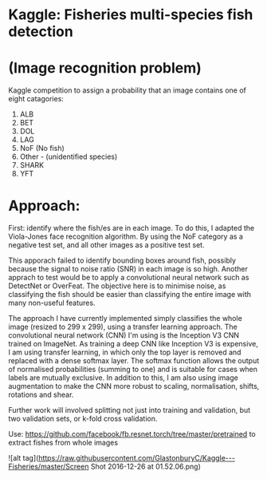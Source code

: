 # Kaggle: Fisheries multi-species fish detection 
# (Image recognition problem)

Kaggle competition to assign a probability that an image contains one of eight catagories:

1. ALB
2. BET
3. DOL
4. LAG
5. NoF (No fish)
6. Other - (unidentified species)
7. SHARK
8. YFT

# Approach:

First: identify where the fish/es are in each image. To do this, I adapted the Viola-Jones face recognition algorithm. By using the NoF category as a negative test set, and all other images as a positive test set.

This apporach failed to identify bounding boxes around fish, possibly because the signal to noise ratio (SNR) in each image is so high. Another apprach to test would be to apply a convolutional neural network such as DetectNet or OverFeat. The objective here is to minimise noise, as classifying the fish should be easier than classifying the entire image with many non-useful features.

The approach I have currently implemented simply classifies the whole image (resized to 299 x 299), using a transfer learning approach. The convolutional neural network (CNN) I'm using is the Inception V3 CNN trained on ImageNet. As training a deep CNN like Inception V3 is expensive, I am using transfer learning, in which only the top layer is removed and replaced with a dense softmax layer. The softmax function allows the output of normalised probabilities (summing to one) and is suitable for cases when labels are mutually exclusive. In addition to this, I am also using image augmentation to make the CNN more robust to scaling, normalisation, shifts, rotations and shear. 

Further work will involved splitting not just into training and validation, but two validation sets, or k-fold cross validation.

Use: https://github.com/facebook/fb.resnet.torch/tree/master/pretrained to extract fishes from whole images


![alt tag](https://raw.githubusercontent.com/GlastonburyC/Kaggle---Fisheries/master/Screen Shot 2016-12-26 at 01.52.06.png)
